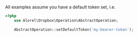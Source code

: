 All examples assume you have a default token set, i.e.
```php
<?php
    use Alorel\Dropbox\Operation\AbstractOperation;
    
    AbstractOperation::setDefaultToken('my-bearer-token');
```